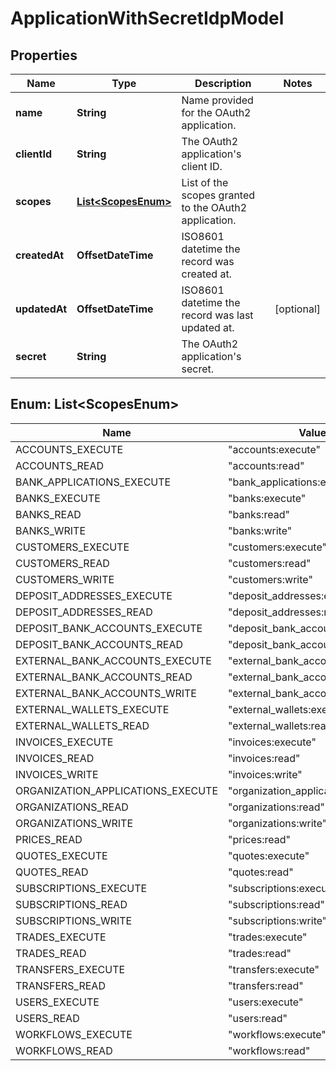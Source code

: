 

# ApplicationWithSecretIdpModel


## Properties

| Name | Type | Description | Notes |
|------------ | ------------- | ------------- | -------------|
|**name** | **String** | Name provided for the OAuth2 application. |  |
|**clientId** | **String** | The OAuth2 application&#39;s client ID. |  |
|**scopes** | [**List&lt;ScopesEnum&gt;**](#List&lt;ScopesEnum&gt;) | List of the scopes granted to the OAuth2 application. |  |
|**createdAt** | **OffsetDateTime** | ISO8601 datetime the record was created at. |  |
|**updatedAt** | **OffsetDateTime** | ISO8601 datetime the record was last updated at. |  [optional] |
|**secret** | **String** | The OAuth2 application&#39;s secret. |  |



## Enum: List&lt;ScopesEnum&gt;

| Name | Value |
|---- | -----|
| ACCOUNTS_EXECUTE | &quot;accounts:execute&quot; |
| ACCOUNTS_READ | &quot;accounts:read&quot; |
| BANK_APPLICATIONS_EXECUTE | &quot;bank_applications:execute&quot; |
| BANKS_EXECUTE | &quot;banks:execute&quot; |
| BANKS_READ | &quot;banks:read&quot; |
| BANKS_WRITE | &quot;banks:write&quot; |
| CUSTOMERS_EXECUTE | &quot;customers:execute&quot; |
| CUSTOMERS_READ | &quot;customers:read&quot; |
| CUSTOMERS_WRITE | &quot;customers:write&quot; |
| DEPOSIT_ADDRESSES_EXECUTE | &quot;deposit_addresses:execute&quot; |
| DEPOSIT_ADDRESSES_READ | &quot;deposit_addresses:read&quot; |
| DEPOSIT_BANK_ACCOUNTS_EXECUTE | &quot;deposit_bank_accounts:execute&quot; |
| DEPOSIT_BANK_ACCOUNTS_READ | &quot;deposit_bank_accounts:read&quot; |
| EXTERNAL_BANK_ACCOUNTS_EXECUTE | &quot;external_bank_accounts:execute&quot; |
| EXTERNAL_BANK_ACCOUNTS_READ | &quot;external_bank_accounts:read&quot; |
| EXTERNAL_BANK_ACCOUNTS_WRITE | &quot;external_bank_accounts:write&quot; |
| EXTERNAL_WALLETS_EXECUTE | &quot;external_wallets:execute&quot; |
| EXTERNAL_WALLETS_READ | &quot;external_wallets:read&quot; |
| INVOICES_EXECUTE | &quot;invoices:execute&quot; |
| INVOICES_READ | &quot;invoices:read&quot; |
| INVOICES_WRITE | &quot;invoices:write&quot; |
| ORGANIZATION_APPLICATIONS_EXECUTE | &quot;organization_applications:execute&quot; |
| ORGANIZATIONS_READ | &quot;organizations:read&quot; |
| ORGANIZATIONS_WRITE | &quot;organizations:write&quot; |
| PRICES_READ | &quot;prices:read&quot; |
| QUOTES_EXECUTE | &quot;quotes:execute&quot; |
| QUOTES_READ | &quot;quotes:read&quot; |
| SUBSCRIPTIONS_EXECUTE | &quot;subscriptions:execute&quot; |
| SUBSCRIPTIONS_READ | &quot;subscriptions:read&quot; |
| SUBSCRIPTIONS_WRITE | &quot;subscriptions:write&quot; |
| TRADES_EXECUTE | &quot;trades:execute&quot; |
| TRADES_READ | &quot;trades:read&quot; |
| TRANSFERS_EXECUTE | &quot;transfers:execute&quot; |
| TRANSFERS_READ | &quot;transfers:read&quot; |
| USERS_EXECUTE | &quot;users:execute&quot; |
| USERS_READ | &quot;users:read&quot; |
| WORKFLOWS_EXECUTE | &quot;workflows:execute&quot; |
| WORKFLOWS_READ | &quot;workflows:read&quot; |




